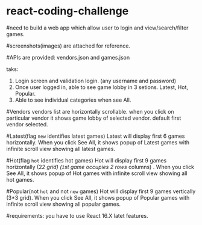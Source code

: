 # react-coding-challenge

#need to build a web app which allow user to login and view/search/filter games.

#screenshots(images) are attached for reference.

#APIs are provided: vendors.json and games.json


taks:
  1) Login screen and validation login. (any username and password)
  2) Once user logged in, able to see game lobby in 3 setions. Latest, Hot, Popular. 
  3) Able to see individual categories when see All.
 
 #Vendors
  vendors list are horizontally scrollable.
  when you click on particular vendor it shows game lobby of selected vendor.
  default first vendor selected.
  
 #Latest(flag `new` identifies latest games)
  Latest will display first 6 games horizontally.
  When you click See All, it shows popup of Latest games with infinite scroll view showing all latest games.
  
 #Hot(flag `hot` identifies hot games)
  Hot will display first 9 games horizontally (2*2 grid) (`1`st game occupies 2 rows* columns) .
  When you click See All, it shows popup of Hot games with infinite scroll view showing all hot games.

#Popular(not `hot` and not `new` games)
  Hot will display first 9 games vertically (3*3 grid).
  When you click See All, it shows popup of Popular games with infinite scroll view showing all popular games.
 
 
 
 #requirements:
 you have to use React 16.X latet features.
  
  
  
